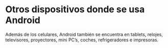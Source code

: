 # Otros dispositivos donde se usa Android

Además de los celulares, Android también se encuentra en tablets, relojes, televisores, proyectores, mini PC’s, coches, refrigeradores e impresoras.